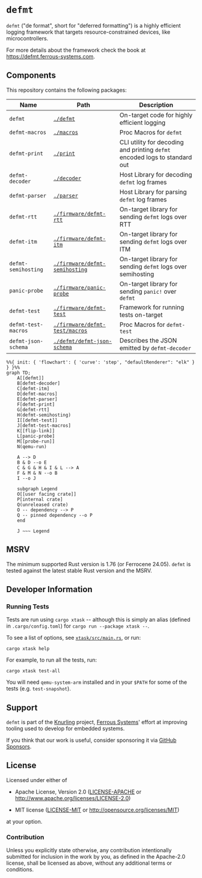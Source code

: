 # `defmt`

`defmt` ("de format", short for "deferred formatting") is a highly efficient logging framework that targets resource-constrained devices, like microcontrollers.

For more details about the framework check the book at <https://defmt.ferrous-systems.com>.

## Components

This repository contains the following packages:

| Name                | Path                                                           | Description                                                                |
| ------------------- | -------------------------------------------------------------- | -------------------------------------------------------------------------- |
| `defmt`             | [`./defmt`](./defmt)                                           | On-target code for highly efficient logging                                |
| `defmt-macros`      | [`./macros`](./macros)                                         | Proc Macros for `defmt`                                                    |
| `defmt-print`       | [`./print`](./print)                                           | CLI utility for decoding and printing `defmt` encoded logs to standard out |
| `defmt-decoder`     | [`./decoder`](./decoder)                                       | Host Library for decoding `defmt` log frames                               |
| `defmt-parser`      | [`./parser`](./parser)                                         | Host Library for parsing `defmt` log frames                                |
| `defmt-rtt`         | [`./firmware/defmt-rtt`](./firmware/defmt-rtt)                 | On-target library for sending `defmt` logs over RTT                        |
| `defmt-itm`         | [`./firmware/defmt-itm`](./firmware/defmt-itm)                 | On-target library for sending `defmt` logs over ITM                        |
| `defmt-semihosting` | [`./firmware/defmt-semihosting`](./firmware/defmt-semihosting) | On-target library for sending `defmt` logs over semihosting                |
| `panic-probe`       | [`./firmware/panic-probe`](./firmware/panic-probe)             | On-target library for sending `panic!` over `defmt`                        |
| `defmt-test`        | [`./firmware/defmt-test`](./firmware/defmt-test)               | Framework for running tests on-target                                      |
| `defmt-test-macros` | [`./firmware/defmt-test/macros`](./firmware/defmt-test/macros) | Proc Macros for `defmt-test`                                               |
| `defmt-json-schema` | [`./defmt/defmt-json-schema`](./defmt/defmt-json-schema)       | Describes the JSON emitted by `defmt-decoder`                              |

```mermaid
%%{ init: { 'flowchart': { 'curve': 'step', "defaultRenderer": "elk" } } }%%
graph TD;
    A[[defmt]]
    B[defmt-decoder]
    C[defmt-itm]
    D[defmt-macros]
    E[defmt-parser]
    F[defmt-print]
    G[defmt-rtt]
    H(defmt-semihosting)
    I[[defmt-test]]
    J[defmt-test-macros]
    K[[flip-link]]
    L[panic-probe]
    M[[probe-run]]
    N(qemu-run)

    A --> D
    B & D --o E
    C & G & H & I & L --> A
    F & M & N --o B
    I --o J

    subgraph Legend
    O[[user facing crate]]
    P[internal crate]
    Q(unreleased crate)
    O -- dependency --> P
    Q -- pinned dependency --o P
    end

    J ~~~ Legend
```

## MSRV

The minimum supported Rust version is 1.76 (or Ferrocene 24.05). `defmt` is tested against the latest stable Rust version and the MSRV.

## Developer Information

### Running Tests

Tests are run using `cargo xtask` -- although this is simply an alias (defined in `.cargo/config.toml`) for `cargo run --package xtask --`.

To see a list of options, see [`xtask/src/main.rs`](xtask/src/main.rs), or run:

```console
cargo xtask help
```

For example, to run all the tests, run:

```console
cargo xtask test-all
```

You will need `qemu-system-arm` installed and in your `$PATH` for some of the tests (e.g. `test-snapshot`).

## Support

`defmt` is part of the [Knurling] project, [Ferrous Systems]' effort at
improving tooling used to develop for embedded systems.

If you think that our work is useful, consider sponsoring it via [GitHub
Sponsors].

## License

Licensed under either of

- Apache License, Version 2.0 ([LICENSE-APACHE](LICENSE-APACHE) or
  http://www.apache.org/licenses/LICENSE-2.0)

- MIT license ([LICENSE-MIT](LICENSE-MIT) or http://opensource.org/licenses/MIT)

at your option.

### Contribution

Unless you explicitly state otherwise, any contribution intentionally submitted
for inclusion in the work by you, as defined in the Apache-2.0 license, shall be
licensed as above, without any additional terms or conditions.

[Knurling]: https://knurling.ferrous-systems.com/
[Ferrous Systems]: https://ferrous-systems.com/
[GitHub Sponsors]: https://github.com/sponsors/knurling-rs
